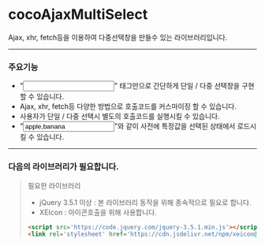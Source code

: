 # cocoAjaxMultiSelect
Ajax, xhr, fetch등을 이용하여 다중선택창을 만들수 있는 라이브러리입니다.

------------

### 주요기능
- "<input/>" 태그만으로 간단하게 단일 / 다중 선택창을 구현할 수 있습니다.
- Ajax, xhr, fetch등 다양한 방법으로 호출코드를 커스마이징 할 수 있습니다.
- 사용자가 단일 / 다중 선택시 별도의 호출코드를 실행시킬 수 있습니다.
- "<input value='apple,banana'/>"와 같이 사전에 특정값을 선택된 상태에서 로드시킬 수 있습니다.

------------

### 다음의 라이브러리가 필요합니다.
> 필요한 라이브러리
> - jQuery 3.5.1 이상 : 본 라이브러리 동작을 위해 종속적으로 필요로 합니다.
> - XEIcon : 아이콘호출을 위해 사용합니다.
>
>```html
><script src='https://code.jquery.com/jquery-3.5.1.min.js'></script>
><link rel='stylesheet' href='https://cdn.jsdelivr.net/npm/xeicon@2.3.3/xeicon.min.css'>
>```

